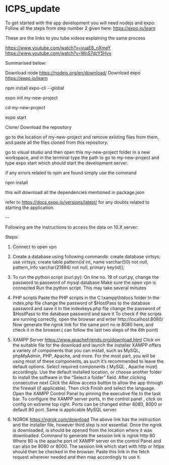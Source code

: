 # ICPS_update

To get started with the app development you will need nodejs and expo: 
Follow all the steps from step number 2 given here: https://expo.io/learn 

These are the links to you tube videos explaining the same process
 
https://www.youtube.com/watch?v=yuaE8_nXmeY
https://www.youtube.com/watch?v=WnS7dcY5Hys

Summarised below: 

Download node 
https://nodejs.org/en/download/ 
Download expo 
https://expo.io/learn

npm install expo-cli --global

expo init my-new-project 

cd my-new-project

expo start


Clone/ Download the repository 


go to the location of my-new-project and remove existing files from them, and paste all the files cloned from this repository. 

go to visual studio and then open this my-new-project folder in a new workspace, and in the terminal type the path to go to my-new-project and type expo start which should start the development server. 

if any errors related to npm are found simply use the command 

npm install

this will download all the dependencies mentioned in package.json 

refer to https://docs.expo.io/versions/latest/ for any doubts related to starting the application. 

-- 

Following are the instructions to access the data on 10.X server: 

Steps:
1. Connect to open vpn 

2. Create a database using following commands:
  create database virtsys;
  use virtsys;
  create table pattern(id int, name varchar(50) not null, pattern_info varchar(21884) not null, primary key(id));
3. To run the python script (curl.py):
  On line no. 19 of curl.py, change the password to password of mysql database
  Make sure the open vpn is connected
  Run the python script. This may take several minutes
4. PHP scripts
  Paste the PHP scripts in the C:\xampp\htdocs folder
  In the index.php file change the password of $HostPass to the database password and save it
  In the indexkeys.php file change the password of $HostPass to the database password and save it
  To check if the scripts are running correctly, open the browser and enter http://localhost:8080/
  Now generate the ngrok link for the same port no ie 8080 here, and check it in the browser.( can follow the last two steps     of the 6th point)
5. XAMPP Server
  https://www.apachefriends.org/download.html
  Click on the suitable file for the download and launch the installer
  XAMPP offers a variety of components that you can install, such as MySQL, phpMyAdmin, PHP, Apache, and more. For the most     part, you will be using most of these components, as such it’s recommended to leave the default options.
  Select required components ( MySQL , Apache must) accordingly.
  Use the default installed location, or choose another folder to install the software in the “Select a folder” field.
  After clicking consecutive next Click the Allow access button to allow the app through the firewall (if applicable).
  Then click Finish and select the language.
  Open the XAMPP Control Panel by pinning the executive file to the task bar.
  To configure the XAMPP server ports, in the control panel , click on config on extreme top right. Ports can be changed         either 8080, 8000 or default 80 port. Same is applicable MySQL server.
6. NGROK
  https://ngrok.com/download
  The above link has the instruction and the installer file, however third step is not essential.
  Once the ngrok is downloaded, is should be opened from the location where it was downloaded.
  Command to generate the session link is ngrok http 80 Where 80 is the apache port of XAMPP server on the control Panel and     can also be 8080 or 8000.
  The session link which start with http or https should then be checked in the browser.
  Paste this link in the fetch request wherever needed and then map accordingly to use it. 





